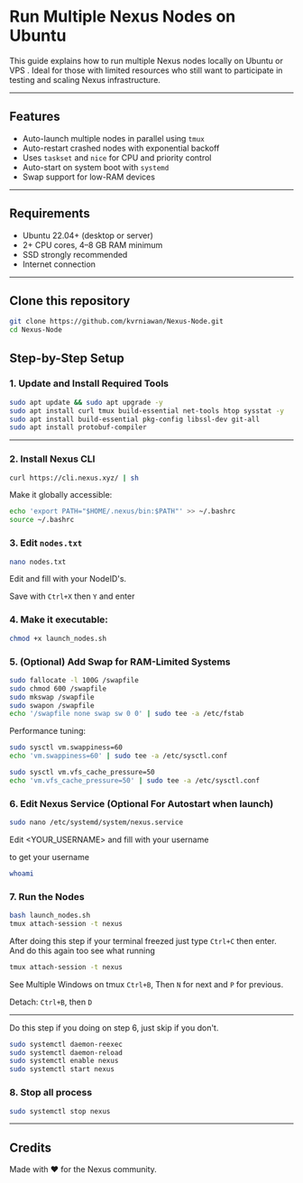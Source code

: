 # Run Multiple Nexus Nodes on Ubuntu

This guide explains how to run multiple Nexus nodes locally on Ubuntu or VPS . Ideal for those with limited resources who still want to participate in testing and scaling Nexus infrastructure.

---

## Features

- Auto-launch multiple nodes in parallel using `tmux`
- Auto-restart crashed nodes with exponential backoff
- Uses `taskset` and `nice` for CPU and priority control
- Auto-start on system boot with `systemd`
- Swap support for low-RAM devices

---

## Requirements

- Ubuntu 22.04+ (desktop or server)
- 2+ CPU cores, 4–8 GB RAM minimum
- SSD strongly recommended
- Internet connection

---
## Clone this repository

```bash
git clone https://github.com/kvrniawan/Nexus-Node.git
cd Nexus-Node
```

## Step-by-Step Setup

### 1. Update and Install Required Tools

```bash
sudo apt update && sudo apt upgrade -y
sudo apt install curl tmux build-essential net-tools htop sysstat -y
sudo apt install build-essential pkg-config libssl-dev git-all
sudo apt install protobuf-compiler
```

---

### 2. Install Nexus CLI

```bash
curl https://cli.nexus.xyz/ | sh
```

Make it globally accessible:

```bash
echo 'export PATH="$HOME/.nexus/bin:$PATH"' >> ~/.bashrc
source ~/.bashrc
```

### 3. Edit `nodes.txt`
```bash
nano nodes.txt
```
Edit and fill with your NodeID's.

Save with `Ctrl+X` then `Y` and enter

### 4. Make it executable:
```bash
chmod +x launch_nodes.sh
```

### 5. (Optional) Add Swap for RAM-Limited Systems

```bash
sudo fallocate -l 100G /swapfile
sudo chmod 600 /swapfile
sudo mkswap /swapfile
sudo swapon /swapfile
echo '/swapfile none swap sw 0 0' | sudo tee -a /etc/fstab
```

Performance tuning:

```bash
sudo sysctl vm.swappiness=60
echo 'vm.swappiness=60' | sudo tee -a /etc/sysctl.conf

sudo sysctl vm.vfs_cache_pressure=50
echo 'vm.vfs_cache_pressure=50' | sudo tee -a /etc/sysctl.conf
```


### 6. Edit Nexus Service (Optional For Autostart when launch)
```bash
sudo nano /etc/systemd/system/nexus.service
```
Edit <YOUR_USERNAME> and fill with your username

to get your username 
```bash
whoami
```
### 7. Run the Nodes

```bash
bash launch_nodes.sh
tmux attach-session -t nexus
```
After doing this step if your terminal freezed just type `Ctrl+C` then enter.
And do this again too see what running
```bash
tmux attach-session -t nexus
```

See Multiple Windows on tmux `Ctrl+B`, Then `N` for next and `P` for previous.

Detach: `Ctrl+B`, then `D`

---
Do this step if you doing on step 6, just skip if you don't.

```bash
sudo systemctl daemon-reexec
sudo systemctl daemon-reload
sudo systemctl enable nexus
sudo systemctl start nexus
```

### 8. Stop all process
```bash
sudo systemctl stop nexus
```
---
## Credits

Made with ❤️ for the Nexus community.
